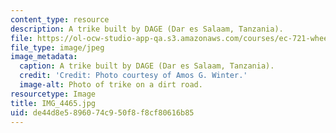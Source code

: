```yaml
---
content_type: resource
description: A trike built by DAGE (Dar es Salaam, Tanzania).
file: https://ol-ocw-studio-app-qa.s3.amazonaws.com/courses/ec-721-wheelchair-design-in-developing-countries-spring-2009/de44d8e5896074c950f8f8cf80616b85_IMG_4465.jpg
file_type: image/jpeg
image_metadata:
  caption: A trike built by DAGE (Dar es Salaam, Tanzania).
  credit: 'Credit: Photo courtesy of Amos G. Winter.'
  image-alt: Photo of trike on a dirt road.
resourcetype: Image
title: IMG_4465.jpg
uid: de44d8e5-8960-74c9-50f8-f8cf80616b85
---
```

